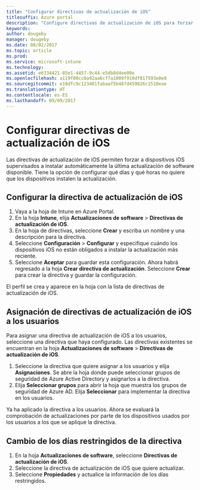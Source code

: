 ```yaml
---
title: "Configurar directivas de actualización de iOS"
titlesuffix: Azure portal
description: "Configure directivas de actualización de iOS para forzar a dispositivos iOS supervisados a instalar automáticamente la última actualización de software disponible."
keywords: 
author: dougeby
manager: dougeby
ms.date: 08/02/2017
ms.topic: article
ms.prod: 
ms.service: microsoft-intune
ms.technology: 
ms.assetid: e6334421-85e1-4457-9c44-e5db8d4ee00e
ms.openlocfilehash: a119f00cc8a92aa6cf7a1009f910df817593e0e8
ms.sourcegitcommit: e10dfc9c123401fabaaf5b487d459826c1510eae
ms.translationtype: HT
ms.contentlocale: es-ES
ms.lasthandoff: 09/09/2017
---
```

# <a name="configure-ios-update-policies"></a>Configurar directivas de actualización de iOS
Las directivas de actualización de iOS permiten forzar a dispositivos iOS supervisados a instalar automáticamente la última actualización de software disponible. Tiene la opción de configurar qué días y qué horas no quiere que los dispositivos instalen la actualización.

## <a name="configure-the-ios-update-policy"></a>Configurar la directiva de actualización de iOS
1. Vaya a la hoja de Intune en Azure Portal.
2. En la hoja **Intune**, elija **Actualizaciones de software** > **Directivas de actualización de iOS**.
4. En la hoja de directivas, seleccione **Crear** y escriba un nombre y una descripción para la directiva.
5. Seleccione **Configuración** > **Configurar** y especifique cuándo los dispositivos iOS no están obligados a instalar la actualización más reciente.
6. Seleccione **Aceptar** para guardar esta configuración. Ahora habrá regresado a la hoja **Crear directiva de actualización**. Seleccione **Crear** para crear la directiva y guardar la configuración.

El perfil se crea y aparece en la hoja con la lista de directivas de actualización de iOS.

## <a name="assign-an-ios-update-policy-to-users"></a>Asignación de directivas de actualización de iOS a los usuarios
Para asignar una directiva de actualización de iOS a los usuarios, seleccione una directiva que haya configurado. Las directivas existentes se encuentran en la hoja **Actualizaciones de software** > **Directivas de actualización de iOS**.
1. Seleccione la directiva que quiere asignar a los usuarios y elija **Asignaciones**. Se abre la hoja donde puede seleccionar grupos de seguridad de Azure Active Directory y asignarlos a la directiva.
2. Elija **Seleccionar grupos** para abrir la hoja que muestra los grupos de seguridad de Azure AD. Elija **Seleccionar** para implementar la directiva en los usuarios.

Ya ha aplicado la directiva a los usuarios. Ahora se evaluará la comprobación de actualizaciones por parte de los dispositivos usados por los usuarios a los que se aplique la directiva.

## <a name="change-the-restricted-days-for-the-policy"></a>Cambio de los días restringidos de la directiva
1. En la hoja **Actualizaciones de software**, seleccione **Directivas de actualización de iOS**.
2. Seleccione la directiva de actualización de iOS que quiere actualizar.
3. Seleccione **Propiedades** y actualice la información de los días restringidos.
